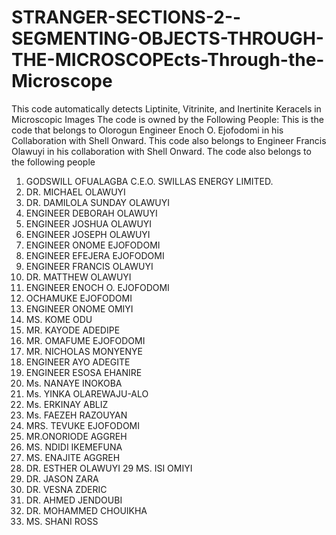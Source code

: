 # STRANGER-SECTIONS-2--SEGMENTING-OBJECTS-THROUGH-THE-MICROSCOPEcts-Through-the-Microscope
This code automatically detects Liptinite, Vitrinite, and Inertinite Keracels in Microscopic Images
The code is owned by the Following People:
This is the code that belongs to Olorogun Engineer Enoch O. Ejofodomi in his Collaboration with Shell Onward.
This code also belongs to Engineer Francis Olawuyi in his collaboration with Shell Onward.
The code also belongs to the following people
1. GODSWILL OFUALAGBA C.E.O. SWILLAS ENERGY LIMITED.
2. DR. MICHAEL OLAWUYI
3. DR. DAMILOLA SUNDAY OLAWUYI
4. ENGINEER DEBORAH OLAWUYI
5. ENGINEER JOSHUA OLAWUYI
6. ENGINEER JOSEPH OLAWUYI
7. ENGINEER ONOME EJOFODOMI
8. ENGINEER EFEJERA EJOFODOMI
9. ENGINEER FRANCIS OLAWUYI
10. DR. MATTHEW OLAWUYI
11. ENGINEER ENOCH O. EJOFODOMI
12. OCHAMUKE EJOFODOMI
13. ENGINEER ONOME OMIYI
14. MS. KOME ODU
15. MR. KAYODE ADEDIPE
16. MR. OMAFUME EJOFODOMI
17. MR. NICHOLAS MONYENYE
18. ENGINEER AYO ADEGITE
19. ENGINEER ESOSA EHANIRE
20. Ms. NANAYE INOKOBA
21. Ms. YINKA OLAREWAJU-ALO
22. Ms. ERKINAY ABLIZ
23. Ms. FAEZEH RAZOUYAN
24. MRS. TEVUKE EJOFODOMI
25. MR.ONORIODE AGGREH
26. MS. NDIDI IKEMEFUNA
27. MS. ENAJITE AGGREH
28. DR. ESTHER OLAWUYI
29  MS. ISI OMIYI
30. DR. JASON ZARA
31. DR. VESNA ZDERIC
32. DR. AHMED JENDOUBI
33. DR. MOHAMMED CHOUIKHA
34. MS. SHANI ROSS
